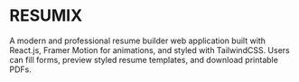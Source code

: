 # RESUMIX
A modern and professional resume builder web application built with React.js, Framer Motion for animations, and styled with TailwindCSS. Users can fill forms, preview styled resume templates, and download printable PDFs.
